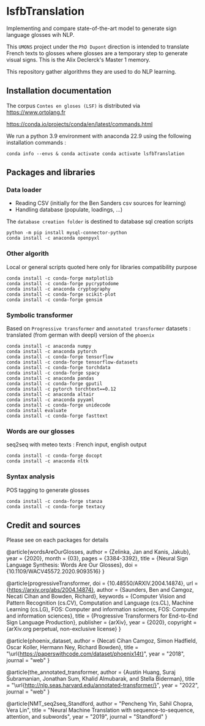 # lsfbTranslation
Implementing and compare state-of-the-art model to generate sign language glosses wih NLP.

This `UMONS` project under the `PhD Dupont` direction is intended to translate French texts to glosses where glosses are a temporary step to generate visual signs. This is the Alix Declerck's Master 1 memory. 

This repository gather algorithms they are used to do NLP learning.

## Installation documentation

The corpus `Contes en gloses (LSF)` is distributed via https://www.ortolang.fr

https://conda.io/projects/conda/en/latest/commands.html

We run a python 3.9 environment with anaconda 22.9 using the following installation commands :

`conda info --envs & conda activate conda activate lsfbTranslation`

## Packages and libraries

### Data loader

- Reading CSV (initially for the Ben Sanders csv sources for learning)
- Handling database (populate, loadings, ...)

The `database creation folder` is destined to database sql creation scripts

```
python -m pip install mysql-connector-python
conda install -c anaconda openpyxl
```

### Other algorith

Local or general scripts quoted here only for libraries compatibility purpose

```
conda install -c conda-forge matplotlib
conda install -c conda-forge pycryptodome
conda install -c anaconda cryptography
conda install -c conda-forge scikit-plot
conda install -c conda-forge gensim
```

### Symbolic transformer

Based on `Progressive transformer` and `annotated transformer`
datasets : translated (from german with deepl) version of the `phoenix`

```
conda install -c anaconda numpy
conda install -c anaconda pytorch
conda install -c conda-forge tensorflow
conda install -c conda-forge tensorflow-datasets
conda install -c conda-forge torchdata
conda install -c conda-forge spacy
conda install -c anaconda pandas
conda install -c conda-forge gputil
conda install -c pytorch torchtext==0.12
conda install -c anaconda altair
conda install -c anaconda pyyaml
conda install -c conda-forge unidecode
conda install evaluate
conda install -c conda-forge fasttext
```

### Words are our glosses

seq2seq with meteo texts : French input, english output

```
conda install -c conda-forge docopt
conda install -c anaconda nltk
```

### Syntax analysis

POS tagging to generate glosses

```
conda install -c conda-forge stanza
conda install -c conda-forge textacy
```

## Credit and sources

Please see on each packages for details

@article{wordsAreOurGlosses,
author = {Zelinka, Jan and Kanis, Jakub},
year = {2020},
month = {03},
pages = {3384-3392},
title = {Neural Sign Language Synthesis: Words Are Our Glosses},
doi = {10.1109/WACV45572.2020.9093516}
}

@article{progressiveTransformer,
doi = {10.48550/ARXIV.2004.14874},
url = {https://arxiv.org/abs/2004.14874},
author = {Saunders, Ben and Camgoz, Necati Cihan and Bowden, Richard},
keywords = {Computer Vision and Pattern Recognition (cs.CV), Computation and Language (cs.CL), Machine Learning (cs.LG), FOS: Computer and information sciences, FOS: Computer and information sciences},
title = {Progressive Transformers for End-to-End Sign Language Production},
publisher = {arXiv},
year = {2020},
copyright = {arXiv.org perpetual, non-exclusive license}
}

@article{phoenix_dataset,
author  = {Necati Cihan Camgoz, Simon Hadfield, Oscar Koller, Hermann Ney, Richard Bowden},
title   = "\url{https://paperswithcode.com/dataset/phoenix14t}",
year    = "2018",
journal = "web"
}

@article{the_annotated_transformer,
author  = {Austin Huang, Suraj Subramanian, Jonathan Sum, Khalid Almubarak, and Stella Biderman},
title   = "\url{http://nlp.seas.harvard.edu/annotated-transformer/}",
year    = "2022",
journal = "web"
}

@article{NMT_seq2seq_Standford,
author  = "Pencheng Yin, Sahil Chopra, Vera Lin",
title   = "Neural Machine Translation with sequence-to-sequence, attention, and subwords",
year    = "2019",
journal = "Standford"
}
